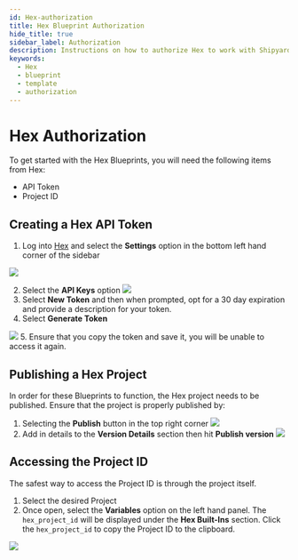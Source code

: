 ```yaml
---
id: Hex-authorization
title: Hex Blueprint Authorization
hide_title: true
sidebar_label: Authorization
description: Instructions on how to authorize Hex to work with Shipyard's low-code Hex templates.
keywords:
  - Hex
  - blueprint
  - template
  - authorization
---
```


# Hex Authorization
To get started with the Hex Blueprints, you will need the following items from Hex:

- API Token
- Project ID

## Creating a Hex API Token
1. Log into [Hex](https://hex.tech/) and select the **Settings** option in the bottom left hand corner of the sidebar

![](../../.gitbook/assets/shipyard_2022_10_03_15_29_12.png)

2. Select the **API Keys** option
![](../../.gitbook/assets/shipyard_2022_10_03_15_32_22.png)
3. Select **New Token** and then when prompted, opt for a 30 day expiration and provide a description for your token.
4. Select **Generate Token**

![](../../.gitbook/assets/shipyard_2022_10_03_15_34_46.png)
5. Ensure that you copy the token and save it, you will be unable to access it again.

## Publishing a Hex Project
In order for these Blueprints to function, the Hex project needs to be published. Ensure that the project is properly published by:

1. Selecting the **Publish** button in the top right corner
![](../../.gitbook/assets/shipyard_2022_10_03_15_41_38.png)
2. Add in details to the **Version Details** section then hit **Publish version**
![](../../.gitbook/assets/shipyard_2022_10_03_15_44_18.png)
## Accessing the Project ID
The safest way to access the Project ID is through the project itself. 
1. Select the desired Project
2. Once open, select the **Variables** option on the left hand panel. The `hex_project_id` will be displayed under the **Hex Built-Ins** section. Click the `hex_project_id` to copy the Project ID to the clipboard. 

 ![](../../.gitbook/assets/shipyard_2022_10_03_15_49_25.png)
